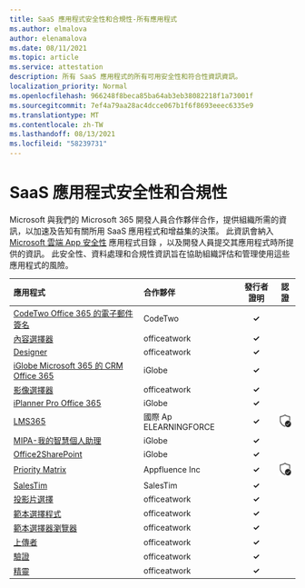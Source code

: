 ```yaml
---
title: SaaS 應用程式安全性和合規性-所有應用程式
ms.author: elmalova
author: elenamalova
ms.date: 08/11/2021
ms.topic: article
ms.service: attestation
description: 所有 SaaS 應用程式的所有可用安全性和符合性資訊資訊。
localization_priority: Normal
ms.openlocfilehash: 966248f8beca85ba64ab3eb38082218f1a73001f
ms.sourcegitcommit: 7ef4a79aa28ac4dcce067b1f6f8693eeec6335e9
ms.translationtype: MT
ms.contentlocale: zh-TW
ms.lasthandoff: 08/13/2021
ms.locfileid: "58239731"
---
```

# <a name="saas-apps-security-and-compliance"></a>SaaS 應用程式安全性和合規性

Microsoft 與我們的 Microsoft 365 開發人員合作夥伴合作，提供組織所需的資訊，以加速及告知有關所用 SaaS 應用程式和增益集的決策。 此資訊會納入 [Microsoft 雲端 App 安全性](https://www.microsoft.com/en-us/enterprise-mobility-security/cloud-app-security) 應用程式目錄 ，以及開發人員提交其應用程式時所提供的資訊。 此安全性、資料處理和合規性資訊旨在協助組織評估和管理使用這些應用程式的風險。

| **應用程式** | **合作夥伴** | **發行者證明** | **認證** |
|:--------|:------------|:----------------------:|:-------------:|
| [CodeTwo Office 365 的電子郵件簽名](./codetwo-email-signatures-for-office-365.md) | CodeTwo | **✓** |  |
| [內容選擇器](./officeatwork-content-chooser.md) | officeatwork | **✓** |  |
| [Designer](./officeatwork-designer.md) | officeatwork | **✓** |  |
| [iGlobe Microsoft 365 的 CRM Office 365](./iglobe-crm-office-365-for-microsoft.md) | iGlobe | **✓** |  |
| [影像選擇器](./officeatwork-image-chooser.md) | officeatwork | **✓** |  |
| [iPlanner Pro Office 365](./iglobe-iplanner-pro-office-365.md) | iGlobe | **✓** |  |
| [LMS365](./elearningforce-international-aps-lms365.md) | 國際 Ap ELEARNINGFORCE | **✓** | <img alt="Certified application badge" src="../media/certified-badge.png" height="25" width="25" /> |
| [MIPA-我的智慧個人助理](./iglobe-mipa-my-intelligent-personal-assistant.md) | iGlobe | **✓** |  |
| [Office2SharePoint](./iglobe-office2sharepoint.md) | iGlobe | **✓** |  |
| [Priority Matrix](./appfluence-inc-priority-matrix.md) | Appfluence Inc | **✓** | <img alt="Certified application badge" src="../media/certified-badge.png" height="25" width="25" /> |
| [SalesTim](./salestim.md) | SalesTim | **✓** |  |
| [投影片選擇](./officeatwork-slide-chooser.md) | officeatwork | **✓** |  |
| [範本選擇程式](./officeatwork-template-chooser.md) | officeatwork | **✓** |  |
| [範本選擇器瀏覽器](./officeatwork-template-chooser-browser.md) | officeatwork | **✓** |  |
| [上傳者](./officeatwork-uploader.md) | officeatwork | **✓** |  |
| [驗證](./officeatwork-verifier.md) | officeatwork | **✓** |  |
| [精靈](./officeatwork-wizard.md) | officeatwork | **✓** |  |
